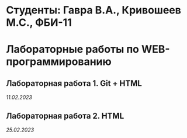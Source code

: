 # Студенты: Гавра В.А., Кривошеев М.С., ФБИ-11

# Лабораторные работы по WEB-программированию

## Лабораторная работа 1. Git + HTML

*11.02.2023*

## Лабораторная работа 2. HTML

*25.02.2023*
